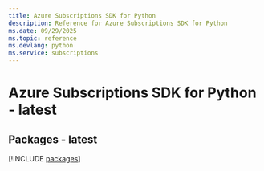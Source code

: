 ```yaml
---
title: Azure Subscriptions SDK for Python
description: Reference for Azure Subscriptions SDK for Python
ms.date: 09/29/2025
ms.topic: reference
ms.devlang: python
ms.service: subscriptions
---
```

# Azure Subscriptions SDK for Python - latest
## Packages - latest
[!INCLUDE [packages](subscriptions-index.md)]